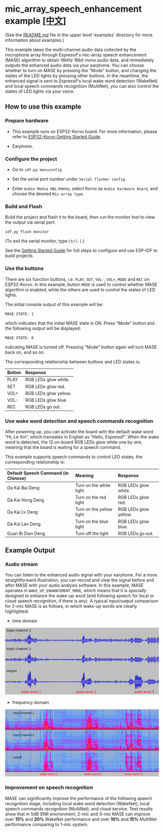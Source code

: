 # mic_array_speech_enhancement example [[中文]](./README_cn.md)

(See the [README.md](../README.md) file in the upper level 'examples' directory for more information about examples.)

This example takes the multi-channel audio data collected by the microphone array through Espressif's mic-array speech enhancement (MASE) algorithm to obtain 16kHz 16bit mono audio data, and immediately outputs the enhanced audio data via your earphone. You can choose whether to turn on MASE by pressing the "Mode" button, and changing the states of the LED lights by pressing other buttons. In the meantime, the enhanced signal is sent to Espressif's local wake word detection (WakeNet) and local speech commands recognition (MultiNet), you can also control the states of LED lights via your voice.
 
## How to use this example

### Prepare hardware

* This example runs on ESP32-Korvo board. For more information, please refer to [ESP32-Korvo Getting Started Guide](https://github.com/espressif/esp-skainet/blob/master/docs/en/hw-reference/esp32/user-guide-esp32-korvo-v1.1.md).

* Earphone.

### Configure the project

* Go to `idf.py menuconfig`.

* Set the serial port number under `Serial flasher config`.

* Enter `Audio Media HAL` menu, select Korvo as `Audio hardware board`, and choose the desired `Mic-array type`.

### Build and Flash

Build the project and flash it to the board, then run the monitor tool to view the output via serial port:

```
idf.py flash monitor
```

(To exit the serial monitor, type ``Ctrl-]``.)

See the [Getting Started Guide](https://docs.espressif.com/projects/esp-idf/en/stable/get-started-cmake/index.html) for full steps to configure and use ESP-IDF to build projects.

### Use the buttons

There are six function buttons, i.e. `PLAY`, `SET`, `VOL-`, `VOL+`, `MODE` and `REC` on ESP32-Korvo. In this example, button `MODE` is used to control whether MASE algorithm is enabled, while the others are used to control the states of LED lights.

The initial console output of this example will be:

```
MASE STATE: 1
```

which indicates that the initial MASE state is ON. Press "Mode" button and the following output will be displayed:

```
MASE STATE: 0
```

indicating MASE is turned off. Pressing "Mode" button again will turn MASE back on, and so on.

The corresponding relationship between buttons and LED states is:

|Button|Response|
|:- |:- |
|PLAY|RGB LEDs glow white.|
|SET|RGB LEDs glow red.|
|VOL+|RGB LEDs glow yellow.|
|VOL-|RGB LEDs glow blue.|
|REC|RGB LEDs go out.|

### Use wake word detection and speech commands recognition

After powering up, you can activate the board with the default wake word “Hi, Le Xin”, which translates in English as “Hello, Espressif”. When the wake word is detected, the 12 on-board RGB LEDs glow white one by one, meaning that the board is waiting for a speech command.

This example supports speech commands to control LED states, the corresponding relationship is:

|Default Speech Command (in Chinese)|Meaning|Response|
|:- |:- |:- |
|Da Kai Bai Deng|Turn on the white light|RGB LEDs glow white.|
|Da Kai Hong Deng|Turn on the red light|RGB LEDs glow red.|
|Da Kai Lv Deng|Turn on the yellow light|RGB LEDs glow yellow.|
|Da Kai Lan Deng|Turn on the blue light|RGB LEDs glow blue.|
|Guan Bi Dian Deng|Turn off the light|RGB LEDs go out.|

## Example Output

### Audio stream

You can listen to the enhanced audio signal with your earphone. For a more straightforward illustration, you can record and view the signal before and after MASE with your audio analysis software. In this example, MASE operates in `WAKE_UP_ENHANCEMENT_MODE`, which means that it is specially designed to enhance the wake-up word (and following speech for local or cloud speech recognition, if there is any). A typical input/output comparison for  2-mic MASE is as follows, in which wake-up words are clearly highlighted:

* time domain

![MASE_td](MASE_td.png)

* frequency domain

![MASE_fd](MASE_fd.png)

### Improvement on speech recognition

MASE can significantly improve the performance of the following speech recognition stage, including local wake word detection (WakeNet), local speech commands recognition (MultiNet), and cloud service. Test results show that in 5dB SNR environment, 2-mic and 3-mic MASE can improve over **15%** and **20%** WakeNet performance and over **10%** and **15%** MultiNet performance comparing to 1-mic system.